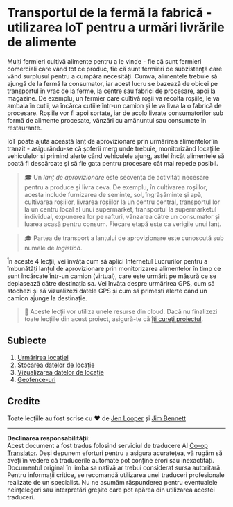 <!--
CO_OP_TRANSLATOR_METADATA:
{
  "original_hash": "e978534a245b000725ed2a048f943213",
  "translation_date": "2025-08-28T09:31:25+00:00",
  "source_file": "3-transport/README.md",
  "language_code": "ro"
}
-->
# Transportul de la fermă la fabrică - utilizarea IoT pentru a urmări livrările de alimente

Mulți fermieri cultivă alimente pentru a le vinde - fie că sunt fermieri comerciali care vând tot ce produc, fie că sunt fermieri de subzistență care vând surplusul pentru a cumpăra necesități. Cumva, alimentele trebuie să ajungă de la fermă la consumator, iar acest lucru se bazează de obicei pe transportul în vrac de la ferme, la centre sau fabrici de procesare, apoi la magazine. De exemplu, un fermier care cultivă roșii va recolta roșiile, le va ambala în cutii, va încărca cutiile într-un camion și le va livra la o fabrică de procesare. Roșiile vor fi apoi sortate, iar de acolo livrate consumatorilor sub formă de alimente procesate, vânzări cu amănuntul sau consumate în restaurante.

IoT poate ajuta această lanț de aprovizionare prin urmărirea alimentelor în tranzit - asigurându-se că șoferii merg unde trebuie, monitorizând locațiile vehiculelor și primind alerte când vehiculele ajung, astfel încât alimentele să poată fi descărcate și să fie gata pentru procesare cât mai repede posibil.

> 🎓 Un *lanț de aprovizionare* este secvența de activități necesare pentru a produce și livra ceva. De exemplu, în cultivarea roșiilor, acesta include furnizarea de semințe, sol, îngrășăminte și apă, cultivarea roșiilor, livrarea roșiilor la un centru central, transportul lor la un centru local al unui supermarket, transportul la supermarketul individual, expunerea lor pe rafturi, vânzarea către un consumator și luarea acasă pentru consum. Fiecare etapă este ca verigile unui lanț.

> 🎓 Partea de transport a lanțului de aprovizionare este cunoscută sub numele de *logistică*.

În aceste 4 lecții, vei învăța cum să aplici Internetul Lucrurilor pentru a îmbunătăți lanțul de aprovizionare prin monitorizarea alimentelor în timp ce sunt încărcate într-un camion (virtual), care este urmărit pe măsură ce se deplasează către destinația sa. Vei învăța despre urmărirea GPS, cum să stochezi și să vizualizezi datele GPS și cum să primești alerte când un camion ajunge la destinație.

> 💁 Aceste lecții vor utiliza unele resurse din cloud. Dacă nu finalizezi toate lecțiile din acest proiect, asigură-te că [îți cureți proiectul](../clean-up.md).

## Subiecte

1. [Urmărirea locației](lessons/1-location-tracking/README.md)
1. [Stocarea datelor de locație](lessons/2-store-location-data/README.md)
1. [Vizualizarea datelor de locație](lessons/3-visualize-location-data/README.md)
1. [Geofence-uri](lessons/4-geofences/README.md)

## Credite

Toate lecțiile au fost scrise cu ♥️ de [Jen Looper](https://github.com/jlooper) și [Jim Bennett](https://GitHub.com/JimBobBennett)

---

**Declinarea responsabilității**:  
Acest document a fost tradus folosind serviciul de traducere AI [Co-op Translator](https://github.com/Azure/co-op-translator). Deși depunem eforturi pentru a asigura acuratețea, vă rugăm să aveți în vedere că traducerile automate pot conține erori sau inexactități. Documentul original în limba sa nativă ar trebui considerat sursa autoritară. Pentru informații critice, se recomandă utilizarea unei traduceri profesionale realizate de un specialist. Nu ne asumăm răspunderea pentru eventualele neînțelegeri sau interpretări greșite care pot apărea din utilizarea acestei traduceri.